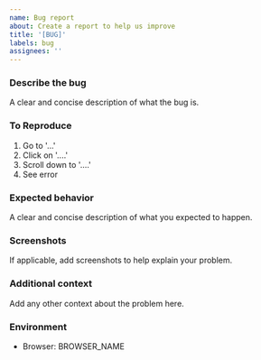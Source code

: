 ```yaml
---
name: Bug report
about: Create a report to help us improve
title: '[BUG]'
labels: bug
assignees: ''
---
```


### Describe the bug

A clear and concise description of what the bug is.

### To Reproduce

1. Go to '...'
2. Click on '....'
3. Scroll down to '....'
4. See error

### Expected behavior

A clear and concise description of what you expected to happen.

### Screenshots

If applicable, add screenshots to help explain your problem.

### Additional context

Add any other context about the problem here.

### Environment

- Browser: BROWSER_NAME
